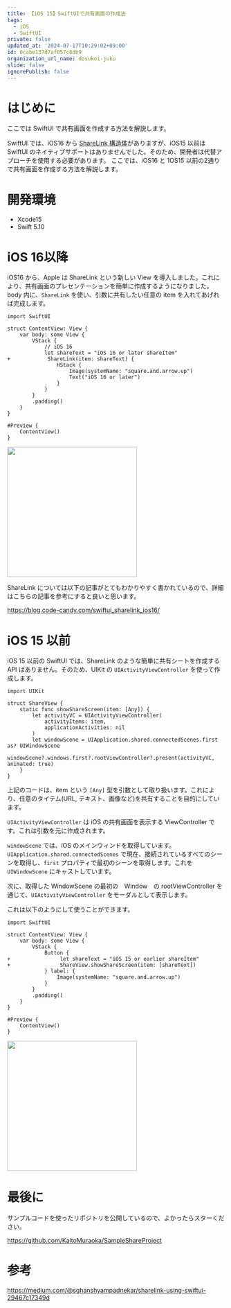```yaml
---
title: 【iOS 15】SwiftUIで共有画面の作成法
tags:
  - iOS
  - SwiftUI
private: false
updated_at: '2024-07-17T10:29:02+09:00'
id: 0cabe137d7af057c8db9
organization_url_name: dosukoi-juku
slide: false
ignorePublish: false
---
```

# はじめに
ここでは SwiftUI で共有画面を作成する方法を解説します。

SwiftUI では、iOS16 から [ShareLink 構造体](https://developer.apple.com/documentation/SwiftUI/ShareLink)がありますが、iOS15 以前は SwiftUI のネイティブサポートはありませんでした。そのため、開発者は代替アプローチを使用する必要があります。
ここでは、iOS16 と 1OS15 以前の2通りで共有画面を作成する方法を解説します。

# 開発環境
- Xcode15
- Swift 5.10

# iOS 16以降
iOS16 から、Apple は ShareLink という新しい View を導入しました。これにより、共有画面のプレセンテーションを簡単に作成するようになりました。
body 内に、`ShareLink` を使い、引数に共有したい任意の item を入れてあげれば完成します。

```diff_swift: ContentView.swift
import SwiftUI

struct ContentView: View {
    var body: some View {
        VStack {
            // iOS 16
            let shareText = "iOS 16 or later shareItem"
+            ShareLink(item: shareText) {
                HStack {
                    Image(systemName: "square.and.arrow.up")
                    Text("iOS 16 or later")
                }
            }
        }
        .padding()
    }
}

#Preview {
    ContentView()
}
```

<img src="https://qiita-image-store.s3.ap-northeast-1.amazonaws.com/0/707293/62444a47-1b77-ddb0-d77e-1ff08b3fd3a7.png" width=300>

ShareLink については以下の記事がとてもわかりやすく書かれているので、詳細はこちらの記事を参考にすると良いと思います。

https://blog.code-candy.com/swiftui_sharelink_ios16/

# iOS 15 以前
iOS 15 以前の SwiftUI では、ShareLink のような簡単に共有シートを作成する API はありません。そのため、UIKit の `UIActivityViewController` を使って作成します。

```swift: 共有画面のコンポーネント
import UIKit

struct ShareView {
    static func showShareScreen(item: [Any]) {
        let activityVC = UIActivityViewController(
            activityItems: item,
            applicationActivities: nil
        )
        let windowScene = UIApplication.shared.connectedScenes.first as? UIWindowScene
        windowScene?.windows.first?.rootViewController?.present(activityVC, animated: true)
    }
}
```

上記のコードは、item という `[Any]` 型を引数として取り扱います。これにより、任意のタイテム(URL, テキスト、画像など)を共有することを目的にしています。

`UIActivityViewController` は iOS の共有画面を表示する ViewController です。これは引数を元に作成されます。

`windowScene` では、iOS のメインウィンドを取得しています。`UIApplication.shared.connectedScenes` で現在、接続されているすべてのシーンを取得し、`first` プロパティで最初のシーンを取得します。これを `UIWindowScene` にキャストしています。

次に、取得した WindowScene の最初の　Window　の rootViewController を通じて、`UIActivityViewController` をモーダルとして表示します。

これは以下のようにして使うことができます。

```diff_swift: ContentView.swift
import SwiftUI

struct ContentView: View {
    var body: some View {
        VStack {
            Button {
+                let shareText = "iOS 15 or earlier shareItem"
+                ShareView.showShareScreen(item: [shareText])
            } label: {
                Image(systemName: "square.and.arrow.up")
            }
        }
        .padding()
    }
}

#Preview {
    ContentView()
}
```

<img src="https://qiita-image-store.s3.ap-northeast-1.amazonaws.com/0/707293/d995b2ef-cd0b-2409-6ad9-40c9563ebe66.png" width=300>

# 最後に

サンプルコードを使ったリポジトリを公開しているので、よかったらスターください。

https://github.com/KaitoMuraoka/SampleShareProject

# 参考

https://medium.com/@sghanshyampadnekar/sharelink-using-swiftui-29467c17349d
